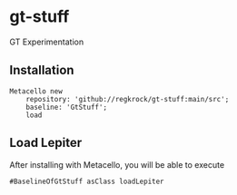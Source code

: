 # gt-stuff
GT Experimentation
## Installation```stMetacello new	repository: 'github://regkrock/gt-stuff:main/src';	baseline: 'GtStuff';	load```## Load Lepiter				After installing with Metacello, you will be able to execute```#BaselineOfGtStuff asClass loadLepiter```